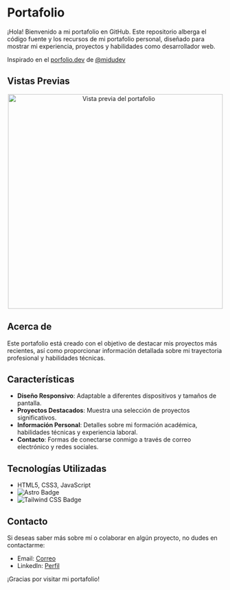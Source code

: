 # Portafolio

¡Hola! Bienvenido a mi portafolio en GitHub. Este repositorio alberga el código fuente y los recursos de mi portafolio personal, diseñado para mostrar mi experiencia, proyectos y habilidades como desarrollador web.

Inspirado en el [porfolio.dev](https://porfolio.dev/) de [@midudev](https://twitter.com/midudev)

## Vistas Previas

<div align="center">
  <a href="#">
    <img src="./public/shots-porfolio.webp" width="500" alt="Vista previa del portafolio">
  </a>
</div>

## Acerca de

Este portafolio está creado con el objetivo de destacar mis proyectos más recientes, así como proporcionar información detallada sobre mi trayectoria profesional y habilidades técnicas.

## Características

- **Diseño Responsivo**: Adaptable a diferentes dispositivos y tamaños de pantalla.
- **Proyectos Destacados**: Muestra una selección de proyectos significativos.
- **Información Personal**: Detalles sobre mi formación académica, habilidades técnicas y experiencia laboral.
- **Contacto**: Formas de conectarse conmigo a través de correo electrónico y redes sociales.

## Tecnologías Utilizadas

- HTML5, CSS3, JavaScript
- ![Astro Badge](https://img.shields.io/badge/Astro-FF3E00?logo=astro&logoColor=fff&style=flat)
- ![Tailwind CSS Badge](https://img.shields.io/badge/Tailwind%20CSS-06B6D4?logo=tailwindcss&logoColor=fff&style=flat)

## Contacto

Si deseas saber más sobre mí o colaborar en algún proyecto, no dudes en contactarme:

- Email: [Correo](mailto:gnavarro0197@gmail.com)
- LinkedIn: [Perfil](https://www.linkedin.com/in/guillermo-antonio-navarro/)

¡Gracias por visitar mi portafolio!
